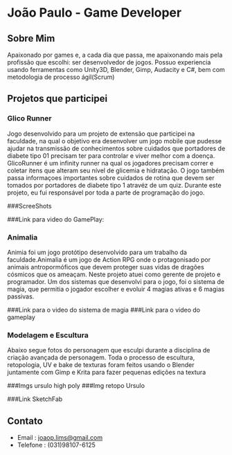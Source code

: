 # João Paulo - Game Developer


## Sobre Mim

Apaixonado por games e, a cada dia que passa, me apaixonando mais pela profissão que escolhi: ser desenvolvedor de jogos. Possuo experiencia usando ferramentas como Unity3D, Blender, Gimp, Audacity e C#, bem com metodologia de processo ágil(Scrum)

## Projetos que participei

### Glico Runner
Jogo desenvolvido para um projeto de extensão que participei na faculdade, na qual o objetivo era desenvolver um jogo mobile que pudesse ajudar na transmissão de conhecimentos sobre cuidados que portadores de diabete tipo 01 precisam ter para controlar e viver melhor com a doença. GlicoRunner é um infinity runner na qual os jogadores precisam correr e coletar itens que alteram seu nível de glicemia e hidratação. O jogo também passa informaçoes importantes sobre cuidados de rotina que devem ser tomados por portadores de diabete tipo 1 atravéz de um quiz. Durante este projeto, eu fui responsável por toda a parte de programação do jogo.

###ScreeShots









###Link para video do GamePlay:




### Animalia

Animia foi um jogo protótipo desenvolvido para um trabalho da faculdade.Animalia é um jogo de Action RPG onde o protagonisado por animais antropormóficos que devem proteger suas vidas de dragões cósmicos que os ameaçam. Neste projeto atuei como gerente de projeto e programador. Um dos sistemas que desenvolvi para o jogo, foi o sistema de magia, que permitia  o jogador escolher e evoluir 4 magias ativas e 6 magias passivas.

###Link para o video do sistema de magia
###Link para o video do gameplay


### Modelagem e Escultura
Abaixo segue fotos do personagem que esculpi durante a disciplina de criação avançada de personagem. Toda o processo de escultura, retopologia, UV e bake de texturas foram feitos usando o Blender juntamente com Gimp e Krita para fazer pequenas edições na textura

###Imgs ursulo high poly
###Img retopo Ursulo

###Link SketchFab







## Contato

- Email : joaop.lims@gmail.com
- Telefone : (031)98107-6125
